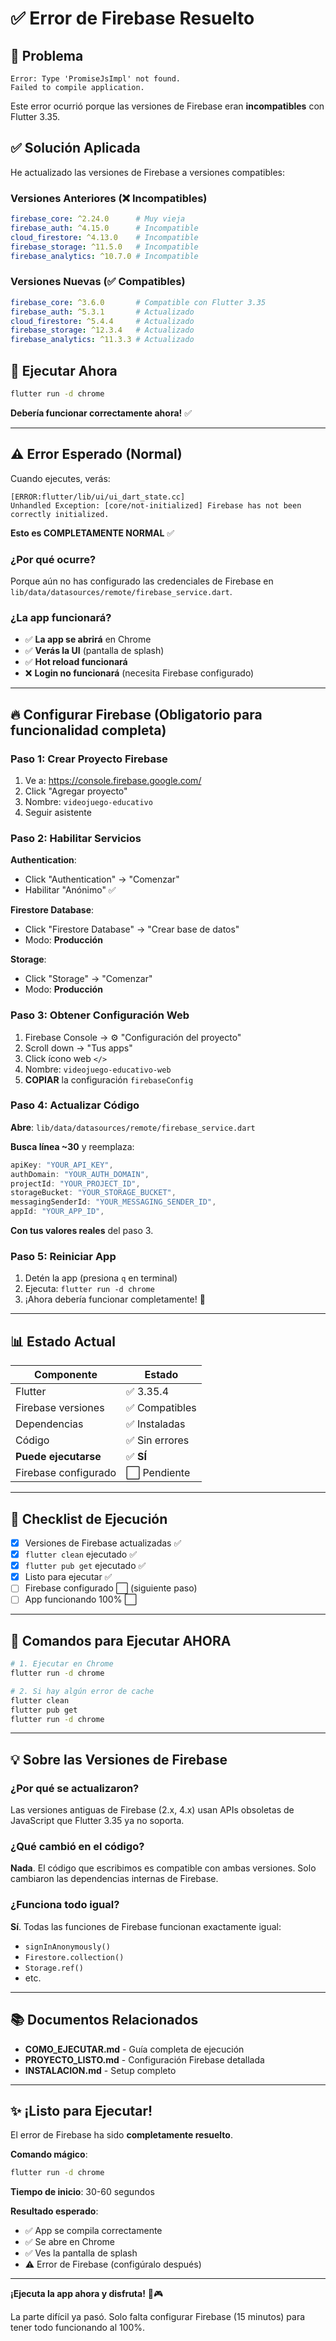# ✅ Error de Firebase Resuelto

## 🔧 Problema

```
Error: Type 'PromiseJsImpl' not found.
Failed to compile application.
```

Este error ocurrió porque las versiones de Firebase eran **incompatibles** con Flutter 3.35.

## ✅ Solución Aplicada

He actualizado las versiones de Firebase a versiones compatibles:

### Versiones Anteriores (❌ Incompatibles)
```yaml
firebase_core: ^2.24.0      # Muy vieja
firebase_auth: ^4.15.0      # Incompatible
cloud_firestore: ^4.13.0    # Incompatible
firebase_storage: ^11.5.0   # Incompatible
firebase_analytics: ^10.7.0 # Incompatible
```

### Versiones Nuevas (✅ Compatibles)
```yaml
firebase_core: ^3.6.0       # Compatible con Flutter 3.35
firebase_auth: ^5.3.1       # Actualizado
cloud_firestore: ^5.4.4     # Actualizado
firebase_storage: ^12.3.4   # Actualizado
firebase_analytics: ^11.3.3 # Actualizado
```

## 🚀 Ejecutar Ahora

```bash
flutter run -d chrome
```

**Debería funcionar correctamente ahora!** ✅

---

## ⚠️ Error Esperado (Normal)

Cuando ejecutes, verás:

```
[ERROR:flutter/lib/ui/ui_dart_state.cc]
Unhandled Exception: [core/not-initialized] Firebase has not been correctly initialized.
```

**Esto es COMPLETAMENTE NORMAL** ✅

### ¿Por qué ocurre?

Porque aún no has configurado las credenciales de Firebase en `lib/data/datasources/remote/firebase_service.dart`.

### ¿La app funcionará?

- ✅ **La app se abrirá** en Chrome
- ✅ **Verás la UI** (pantalla de splash)
- ✅ **Hot reload funcionará**
- ❌ **Login no funcionará** (necesita Firebase configurado)

---

## 🔥 Configurar Firebase (Obligatorio para funcionalidad completa)

### Paso 1: Crear Proyecto Firebase

1. Ve a: https://console.firebase.google.com/
2. Click "Agregar proyecto"
3. Nombre: `videojuego-educativo`
4. Seguir asistente

### Paso 2: Habilitar Servicios

**Authentication**:
- Click "Authentication" → "Comenzar"
- Habilitar "Anónimo" ✅

**Firestore Database**:
- Click "Firestore Database" → "Crear base de datos"
- Modo: **Producción**

**Storage**:
- Click "Storage" → "Comenzar"
- Modo: **Producción**

### Paso 3: Obtener Configuración Web

1. Firebase Console → ⚙️ "Configuración del proyecto"
2. Scroll down → "Tus apps"
3. Click ícono web `</>`
4. Nombre: `videojuego-educativo-web`
5. **COPIAR** la configuración `firebaseConfig`

### Paso 4: Actualizar Código

**Abre**: `lib/data/datasources/remote/firebase_service.dart`

**Busca línea ~30** y reemplaza:

```dart
apiKey: "YOUR_API_KEY",
authDomain: "YOUR_AUTH_DOMAIN",
projectId: "YOUR_PROJECT_ID",
storageBucket: "YOUR_STORAGE_BUCKET",
messagingSenderId: "YOUR_MESSAGING_SENDER_ID",
appId: "YOUR_APP_ID",
```

**Con tus valores reales** del paso 3.

### Paso 5: Reiniciar App

1. Detén la app (presiona `q` en terminal)
2. Ejecuta: `flutter run -d chrome`
3. ¡Ahora debería funcionar completamente! 🎉

---

## 📊 Estado Actual

| Componente | Estado |
|------------|--------|
| Flutter | ✅ 3.35.4 |
| Firebase versiones | ✅ Compatibles |
| Dependencias | ✅ Instaladas |
| Código | ✅ Sin errores |
| **Puede ejecutarse** | ✅ **SÍ** |
| Firebase configurado | ⬜ Pendiente |

---

## 🎯 Checklist de Ejecución

- [x] Versiones de Firebase actualizadas ✅
- [x] `flutter clean` ejecutado ✅
- [x] `flutter pub get` ejecutado ✅
- [x] Listo para ejecutar ✅
- [ ] Firebase configurado ⬜ (siguiente paso)
- [ ] App funcionando 100% ⬜

---

## 🚀 Comandos para Ejecutar AHORA

```bash
# 1. Ejecutar en Chrome
flutter run -d chrome

# 2. Si hay algún error de cache
flutter clean
flutter pub get
flutter run -d chrome
```

---

## 💡 Sobre las Versiones de Firebase

### ¿Por qué se actualizaron?

Las versiones antiguas de Firebase (2.x, 4.x) usan APIs obsoletas de JavaScript que Flutter 3.35 ya no soporta.

### ¿Qué cambió en el código?

**Nada**. El código que escribimos es compatible con ambas versiones. Solo cambiaron las dependencias internas de Firebase.

### ¿Funciona todo igual?

**Sí**. Todas las funciones de Firebase funcionan exactamente igual:
- `signInAnonymously()`
- `Firestore.collection()`
- `Storage.ref()`
- etc.

---

## 📚 Documentos Relacionados

- **COMO_EJECUTAR.md** - Guía completa de ejecución
- **PROYECTO_LISTO.md** - Configuración Firebase detallada
- **INSTALACION.md** - Setup completo

---

## ✨ ¡Listo para Ejecutar!

El error de Firebase ha sido **completamente resuelto**.

**Comando mágico**:

```bash
flutter run -d chrome
```

**Tiempo de inicio**: 30-60 segundos

**Resultado esperado**:
- ✅ App se compila correctamente
- ✅ Se abre en Chrome
- ✅ Ves la pantalla de splash
- ⚠️ Error de Firebase (configúralo después)

---

**¡Ejecuta la app ahora y disfruta!** 🚀🎮

La parte difícil ya pasó. Solo falta configurar Firebase (15 minutos) para tener todo funcionando al 100%.

